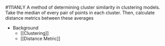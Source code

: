 #111ANLY 
A method of determining cluster similarity in clustering models. Take the median of every pair of points in each cluster. Then, calculate distance metrics between these averages

- Background
	- [[Clustering]]
	- [[Distance Metric]]